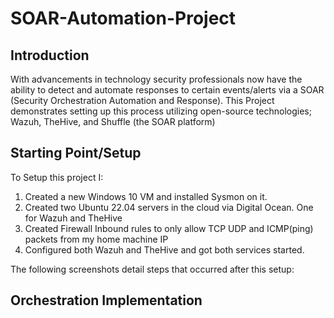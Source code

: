 # SOAR-Automation-Project
## Introduction

With advancements in technology security professionals now have the ability to detect and automate responses to certain events/alerts via a SOAR (Security Orchestration Automation and Response). This Project demonstrates setting up this process utilizing open-source technologies; Wazuh, TheHive, and Shuffle (the SOAR platform)

## Starting Point/Setup
To Setup this project I:
1. Created a new Windows 10 VM and installed Sysmon on it.
2. Created two Ubuntu 22.04 servers in the cloud via Digital Ocean. One for Wazuh and TheHive
3. Created Firewall Inbound rules to only allow TCP UDP and ICMP(ping) packets from my home machine IP
4. Configured both Wazuh and TheHive and got both services started. 

The following screenshots detail steps that occurred after this setup:

## Orchestration Implementation



